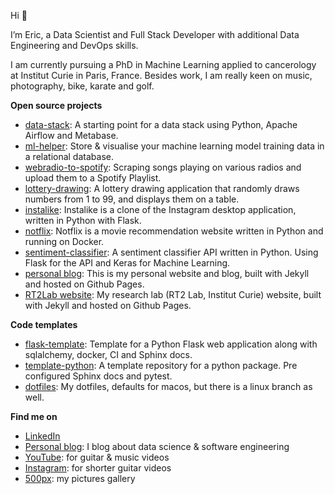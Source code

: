 Hi 👋

I’m Eric, a Data Scientist and Full Stack Developer with additional Data Engineering and DevOps skills.

I am currently pursuing a PhD in Machine Learning applied to cancerology at Institut Curie in Paris, France. Besides work, I am really keen on music, photography, bike, karate and golf.

**Open source projects**

- [data-stack](https://github.com/ericdaat/data-stack): A starting point for a data stack using Python, Apache Airflow and Metabase.
- [ml-helper](https://github.com/ericdaat/ml-helper): Store & visualise your machine learning model training data in a relational database.
- [webradio-to-spotify](https://github.com/ericdaat/webradio-to-spotify): Scraping songs playing on various radios and upload them to a Spotify Playlist.
- [lottery-drawing](https://github.com/ericdaat/lottery): A lottery drawing application that randomly draws numbers from 1 to 99, and displays them on a table.
- [instalike](https://github.com/ericdaat/instalike): Instalike is a clone of the Instagram desktop application, written in Python with Flask.
- [notflix](https://github.com/ericdaat/notflix): Notflix is a movie recommendation website written in Python and running on Docker.
- [sentiment-classifier](https://github.com/ericdaat/sentiment-classifier): A sentiment classifier API written in Python. Using Flask for the API and Keras for Machine Learning.
- [personal blog](https://github.com/ericdaat/ericdaat.github.io): This is my personal website and blog, built with Jekyll and hosted on Github Pages.
- [RT2Lab website](https://github.com/rt2lab/rt2lab.github.io): My research lab (RT2 Lab, Institut Curie) website, built with Jekyll and hosted on Github Pages.

**Code templates**

- [flask-template](https://github.com/ericdaat/flask-template): Template for a Python Flask web application along with sqlalchemy, docker, CI and Sphinx docs.
- [template-python](https://github.com/ericdaat/template-python): A template repository for a python package. Pre configured Sphinx docs and pytest.
- [dotfiles](https://github.com/ericdaat/dotfiles): My dotfiles, defaults for macos, but there is a linux branch as well.

**Find me on**

- [LinkedIn](https://www.linkedin.com/in/ericdaoud/)
- [Personal blog](https://edaoud.com/): I blog about data science & software engineering
- [YouTube](https://www.youtube.com/channel/UCVuDs3gy11RXRd5m-TSRAyQ): for guitar & music videos
- [Instagram](https://www.instagram.com/ericda/): for shorter guitar videos
- [500px](https://500px.com/p/ericda?view=photos): my pictures gallery
